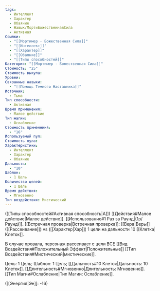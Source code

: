 ```yaml
---
tags:
  - Интеллект
  - Характер
  - Обаяние
  - Навык/МортиБожественнаяСила
  - Активная
Ссылки:
  - "[[Мортимер - Божественная Сила]]"
  - "[[Интеллект]]"
  - "[[Характер]]"
  - "[[Обаяние]]"
  - "[[Типы способностей]]"
Категория: "[[Мортимер - Божественная Сила]]"
Стоимость: "25"
Стоимость выкупа: 
Уровни: 
Связанные навыки:
  - "[[Помощь Темного Наставника]]"
Источник:
  - Тьма
Тип способности:
  - Активная
Время применения:
  - Малое действие
Тип магии:
  - Ослабление
Стоимость применения:
  - "16"
Используемый пул: 
Стоимость пула: 
Характеристики:
  - Интеллект
  - Характер
  - Обаяние
Дальность:
  - "10"
Шаблон:
  - 1 Цель
Количество целей:
  - 1 Цель
Время действия:
  - Мгновенно
Тип воздействия: Мистический
---
```

([[Типы способностей#Активная способность|А]]) [[Действия#Малое действие|Малое действие]]. [[Использование#1 Раз за Раунд|(1р/Раунд)]]. [[Встречная проверка|Встречная проверка]]: [[Вера|Веры]] ([[Рассеивание]]) vs ([[Характер|Хар]]) 1 цели на дальности 10 [[Клетка|Клеток]].

В случае провала, персонаж рассеивает с цели ВСЕ [[Вид Воздействия#Положительный Эффект|Положительные]] [[Тип Воздействия#Мистический|мистические]]. 

Цель: 1 Цель; Шаблон: 1 Цель; [[Дальность#10 Клеток|Дальность: 10 Клеток]]. [[Длительность#Мгновенно|Длительность: Мгновенно]].  
[[Тип Магии#Ослабление|Тип Магии: Ослабление]].

([[Энергия|Эн]]: -16)
